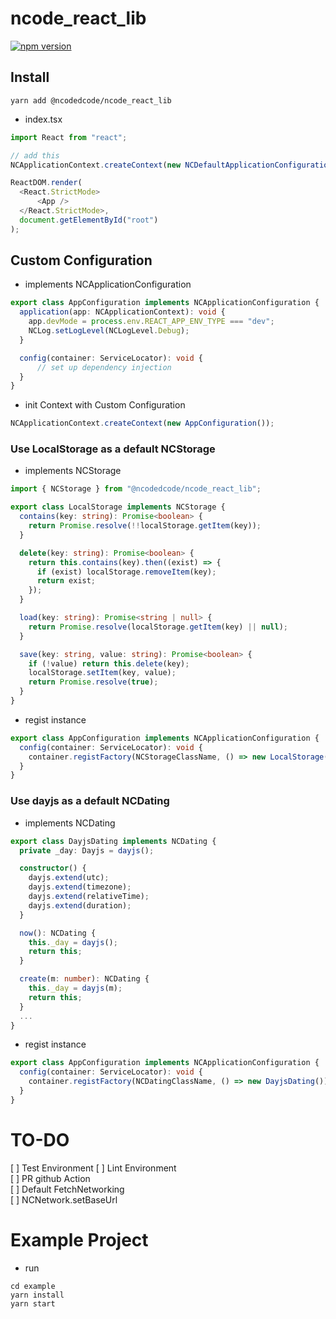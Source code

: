 # ncode_react_lib

[![npm version](https://badge.fury.io/js/@ncodedcode%2Fncode_react_lib.svg)](https://badge.fury.io/js/@ncodedcode%2Fncode_react_lib)

## Install

```shell
yarn add @ncodedcode/ncode_react_lib
```

- index.tsx

```typescript
import React from "react";

// add this
NCApplicationContext.createContext(new NCDefaultApplicationConfiguration()); 

ReactDOM.render(
  <React.StrictMode>
      <App />
  </React.StrictMode>,
  document.getElementById("root")
);
```

## Custom Configuration

- implements NCApplicationConfiguration

```typescript
export class AppConfiguration implements NCApplicationConfiguration {
  application(app: NCApplicationContext): void {
    app.devMode = process.env.REACT_APP_ENV_TYPE === "dev";
    NCLog.setLogLevel(NCLogLevel.Debug);
  }

  config(container: ServiceLocator): void {
      // set up dependency injection
  }
}
```

- init Context with Custom Configuration

```typescript
NCApplicationContext.createContext(new AppConfiguration());
```

### Use LocalStorage as a default NCStorage

- implements NCStorage

```typescript
import { NCStorage } from "@ncodedcode/ncode_react_lib";

export class LocalStorage implements NCStorage {
  contains(key: string): Promise<boolean> {
    return Promise.resolve(!!localStorage.getItem(key));
  }

  delete(key: string): Promise<boolean> {
    return this.contains(key).then((exist) => {
      if (exist) localStorage.removeItem(key);
      return exist;
    });
  }

  load(key: string): Promise<string | null> {
    return Promise.resolve(localStorage.getItem(key) || null);
  }

  save(key: string, value: string): Promise<boolean> {
    if (!value) return this.delete(key);
    localStorage.setItem(key, value);
    return Promise.resolve(true);
  }
}
```

- regist instance

```typescript
export class AppConfiguration implements NCApplicationConfiguration {
  config(container: ServiceLocator): void {
    container.registFactory(NCStorageClassName, () => new LocalStorage());
  }
}
```

### Use dayjs as a default NCDating

- implements NCDating

```typescript
export class DayjsDating implements NCDating {
  private _day: Dayjs = dayjs();

  constructor() {
    dayjs.extend(utc);
    dayjs.extend(timezone);
    dayjs.extend(relativeTime);
    dayjs.extend(duration);
  }

  now(): NCDating {
    this._day = dayjs();
    return this;
  }

  create(m: number): NCDating {
    this._day = dayjs(m);
    return this;
  }
  ...
}
```

- regist instance

```typescript
export class AppConfiguration implements NCApplicationConfiguration {
  config(container: ServiceLocator): void {
    container.registFactory(NCDatingClassName, () => new DayjsDating());
  }
}
```

# TO-DO

[ ] Test Environment
[ ] Lint Environment  
[ ] PR github Action  
[ ] Default FetchNetworking  
[ ] NCNetwork.setBaseUrl

# Example Project

- run

```shell
cd example
yarn install
yarn start
```
